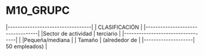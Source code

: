 # M10_GRUPC
|----------------------------------|
|             CLASIFICACIÓN        |
|----------------------------------|
|Sector de actividad |  terciario   |
|----------------------------------|
|                    |Pequeña/mediana |
|       Tamaño       | (alrededor de |
|--------------------|  50 empleados) |